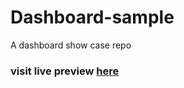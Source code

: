 # Dashboard-sample
A dashboard show case repo

### visit live preview [here](https://abdullah-afzal.github.io/dashboard-sample/)
